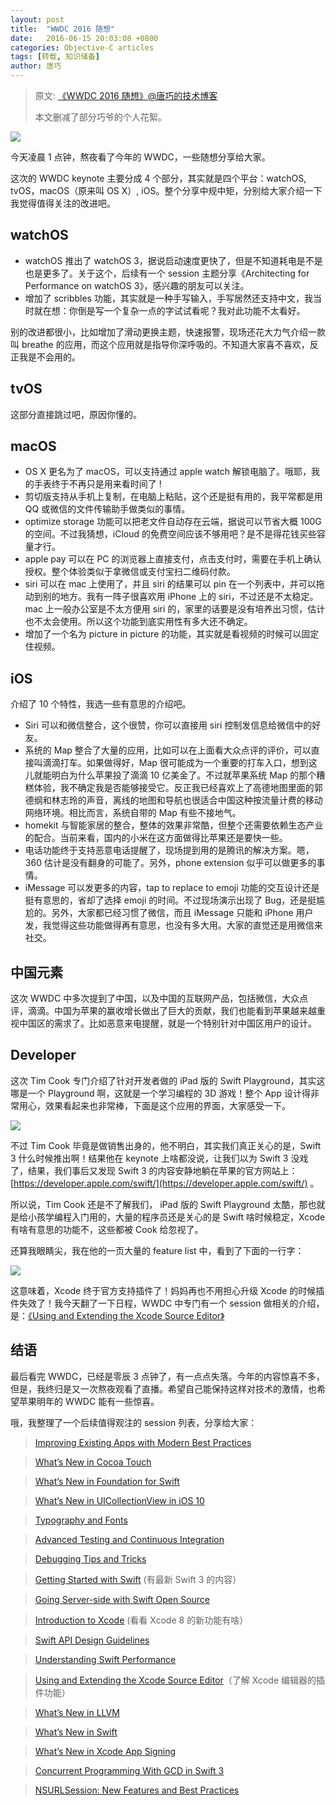 ```yaml
---
layout: post
title:  "WWDC 2016 随想"
date:   2016-06-15 20:03:08 +0800
categories: Objective-C articles
tags: [转载, 知识储备]
author: 唐巧
---
```


> 原文: [《WWDC 2016 随想》@唐巧的技术博客](http://blog.devtang.com/2016/06/14/wwdc-2016-notes/)
> 
> 本文删减了部分巧爷的个人花絮。

![](../../images/wwdc2016/wwdc-2016.jpg)

今天凌晨 1 点钟，熬夜看了今年的 WWDC，一些随想分享给大家。

这次的 WWDC keynote 主要分成 4 个部分，其实就是四个平台：watchOS, tvOS，macOS（原来叫 OS X）, iOS。整个分享中规中矩，分别给大家介绍一下我觉得值得关注的改进吧。

## watchOS

- watchOS 推出了 watchOS 3，据说启动速度更快了，但是不知道耗电是不是也是更多了。关于这个，后续有一个 session 主题分享《Architecting for Performance on watchOS 3》，感兴趣的朋友可以关注。
- 增加了 scribbles 功能，其实就是一种手写输入，手写居然还支持中文，我当时就在想：你倒是写一个复杂一点的字试试看呢？我对此功能不太看好。

别的改进都很小，比如增加了滑动更换主题，快速报警，现场还花大力气介绍一款叫 breathe 的应用，而这个应用就是指导你深呼吸的。不知道大家喜不喜欢，反正我是不会用的。

## tvOS

这部分直接跳过吧，原因你懂的。

## macOS

- OS X 更名为了 macOS，可以支持通过 apple watch 解锁电脑了。哦耶，我的手表终于不再只是用来看时间了 !
- 剪切版支持从手机上复制，在电脑上粘贴，这个还是挺有用的，我平常都是用 QQ 或微信的文件传输助手做类似的事情。
- optimize storage 功能可以把老文件自动存在云端，据说可以节省大概 100G 的空间。不过我猜想，iCloud 的免费空间应该不够用吧？是不是得花钱买些容量才行。
- apple pay 可以在 PC 的浏览器上直接支付，点击支付时，需要在手机上确认授权。整个体验类似于拿微信或支付宝扫二维码付款。
- siri 可以在 mac 上使用了，并且 siri 的结果可以 pin 在一个列表中，并可以拖动到别的地方。我有一阵子很喜欢用 iPhone 上的 siri，不过还是不太稳定。mac 上一般办公室是不太方便用 siri 的，家里的话要是没有培养出习惯，估计也不太会使用。所以这个功能到底实用性有多大还不确定。
- 增加了一个名为 picture in picture 的功能，其实就是看视频的时候可以固定住视频。

## iOS

介绍了 10 个特性，我选一些有意思的介绍吧。

- Siri 可以和微信整合，这个很赞，你可以直接用 siri 控制发信息给微信中的好友。
- 系统的 Map 整合了大量的应用，比如可以在上面看大众点评的评价，可以直接叫滴滴打车。如果做得好，Map 很可能成为一个重要的打车入口，想到这儿就能明白为什么苹果投了滴滴 10 亿美金了。不过就苹果系统 Map 的那个糟糕体验，我不确定我是否能够接受它。反正我已经喜欢上了高德地图里面的郭德纲和林志玲的声音，离线的地图和导航也很适合中国这种按流量计费的移动网络环境。相比而言，系统自带的 Map 有些不接地气。
- homekit 与智能家居的整合，整体的效果非常酷，但整个还需要依赖生态产业的配合。当前来看，国内的小米在这方面做得比苹果还是要快一些。
- 电话功能终于支持恶意电话提醒了，现场提到用的是腾讯的解决方案。嗯，360 估计是没有翻身的可能了。另外，phone extension 似乎可以做更多的事情。
- iMessage 可以发更多的内容，tap to replace to emoji 功能的交互设计还是挺有意思的，省却了选择 emoji 的时间。不过现场演示出现了 Bug，还是挺尴尬的。另外，大家都已经习惯了微信，而且 iMessage 只能和 iPhone 用户发，我觉得这些功能做得再有意思，也没有多大用。大家的直觉还是用微信来社交。

## 中国元素

这次 WWDC 中多次提到了中国，以及中国的互联网产品，包括微信，大众点评，滴滴。中国为苹果的赢收增长做出了巨大的贡献，我们也能看到苹果越来越重视中国区的需求了。比如恶意来电提醒，就是一个特别针对中国区用户的设计。

## Developer

这次 Tim Cook 专门介绍了针对开发者做的 iPad 版的 Swift Playground，其实这哪是一个 Playground 啊，这就是一个学习编程的 3D 游戏！整个 App 设计得非常用心，效果看起来也非常棒，下面是这个应用的界面，大家感受一下。

![](../../images/wwdc2016/ipad-swift-playground.png)

不过 Tim Cook 毕竟是做销售出身的，他不明白，其实我们真正关心的是，Swift 3 什么时候推出啊！结果他在 keynote 上啥都没说，让我们以为 Swift 3 没戏了，结果，我们事后又发现 Swift 3 的内容安静地躺在苹果的官方网站上：[https://developer.apple.com/swift/](https://developer.apple.com/swift/) 。

所以说，Tim Cook 还是不了解我们， iPad 版的 Swift Playground 太酷，那也就是给小孩学编程入门用的，大量的程序员还是关心的是 Swift 啥时候稳定，Xcode 有啥有意思的功能不，这些都被 Cook 给忽视了。

还算我眼睛尖，我在他的一页大量的 feature list 中，看到了下面的一行字：

![](../../images/wwdc2016/editor-extensions.jpg)

这意味着，Xcode 终于官方支持插件了！妈妈再也不用担心升级 Xcode 的时候插件失效了！我今天翻了一下日程，WWDC 中专门有一个 session 做相关的介绍，是：[《Using and Extending the Xcode Source Editor》](https://developer.apple.com/videos/play/wwdc2016/414/)

## 结语

最后看完 WWDC，已经是零辰 3 点钟了，有一点点失落。今年的内容惊喜不多，但是，我终归是又一次熬夜观看了直播。希望自己能保持这样对技术的激情，也希望苹果明年的 WWDC 能有一些惊喜。

哦，我整理了一个后续值得观注的 session 列表，分享给大家：

> [Improving Existing Apps with Modern Best Practices](https://developer.apple.com/videos/play/wwdc2016/213/)

> [What’s New in Cocoa Touch](https://developer.apple.com/videos/play/wwdc2016/205/)

> [What’s New in Foundation for Swift](https://developer.apple.com/videos/play/wwdc2016/207/)

> [What’s New in UICollectionView in iOS 10](https://developer.apple.com/videos/play/wwdc2016/219/)

> [Typography and Fonts](https://developer.apple.com/videos/play/wwdc2016/803/)

> [Advanced Testing and Continuous Integration](https://developer.apple.com/videos/play/wwdc2016/409/)

> [Debugging Tips and Tricks](https://developer.apple.com/videos/play/wwdc2016/417/)

> [Getting Started with Swift](https://developer.apple.com/videos/play/wwdc2016/404/]) (有最新 Swift 3 的内容）

> [Going Server-side with Swift Open Source](https://developer.apple.com/videos/play/wwdc2016/415/)

> [Introduction to Xcode](https://developer.apple.com/videos/play/wwdc2016/413/)  (看看 Xcode 8 的新功能有啥）

> [Swift API Design Guidelines](https://developer.apple.com/videos/play/wwdc2016/403/)

> [Understanding Swift Performance](https://developer.apple.com/videos/play/wwdc2016/416/)

> [Using and Extending the Xcode Source Editor](https://developer.apple.com/videos/play/wwdc2016/414/)（了解 Xcode 编辑器的插件功能）

> [What’s New in LLVM](https://developer.apple.com/videos/play/wwdc2016/405/)

> [What’s New in Swift](https://developer.apple.com/videos/play/wwdc2016/402/)

> [What’s New in Xcode App Signing](https://developer.apple.com/videos/play/wwdc2016/401/)

> [Concurrent Programming With GCD in Swift 3](https://developer.apple.com/videos/play/wwdc2016/720/)

> [NSURLSession: New Features and Best Practices](https://developer.apple.com/videos/play/wwdc2016/711/)


